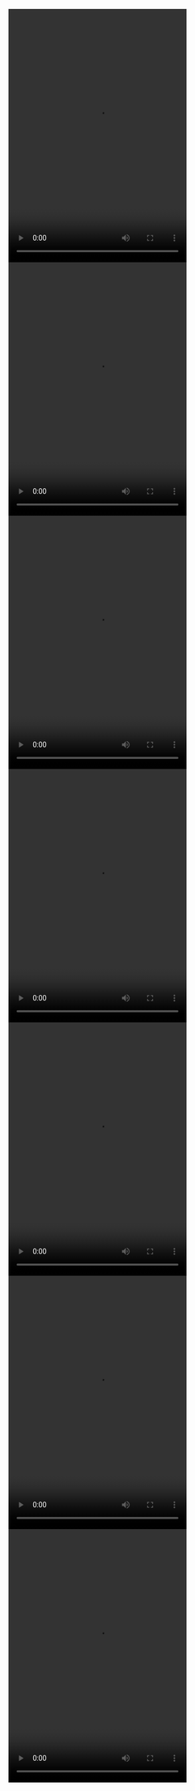 <video src="https://github.com/user-attachments/assets/978fdca2-1bd0-46a6-a9e4-9053c63f0d75" width="352" height="500"></video>
<video src="https://github.com/user-attachments/assets/d5f760e4-5abf-4067-9003-8fd086edbe96" width="352" height="500"></video>
<video src="https://github.com/user-attachments/assets/57a8f165-5d01-4a5f-b54e-ff2156406af2" width="352" height="500"></video>
<video src="https://github.com/user-attachments/assets/f518086a-958d-4a97-b858-9f2e2c6292ee" width="352" height="500"></video>
<video src="https://github.com/user-attachments/assets/0bdf0ec5-b175-412a-8cb1-3945ecda8382" width="352" height="500"></video>
<video src="github.com/user-attachments/assets/518745a9-82d7-48ac-9b37-bbcedb5b7db5" width="352" height="500"></video>
<video src="https://github.com/user-attachments/assets/becaa54b-18e3-4373-85f1-9246d65af779" width="352" height="500"></video>












